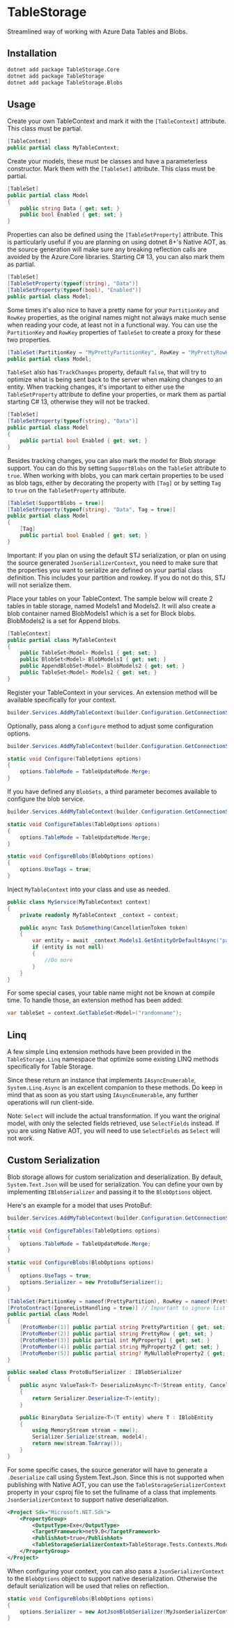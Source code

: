 ﻿# TableStorage
Streamlined way of working with Azure Data Tables and Blobs.

## Installation

```bash
dotnet add package TableStorage.Core
dotnet add package TableStorage
dotnet add package TableStorage.Blobs
```

## Usage

Create your own TableContext and mark it with the `[TableContext]` attribute. This class must be partial.

```csharp
[TableContext]
public partial class MyTableContext;
```

Create your models, these must be classes and have a parameterless constructor. Mark them with the `[TableSet]` attribute. This class must be partial.

```csharp
[TableSet]
public partial class Model
{
    public string Data { get; set; }
    public bool Enabled { get; set; }
}
```

Properties can also be defined using the `[TableSetProperty]` attribute. 
This is particularly useful if you are planning on using dotnet 8+'s Native AOT, as the source generation will make sure any breaking reflection calls are avoided by the Azure.Core libraries.
Starting C# 13, you can also mark them as partial.

```csharp
[TableSet]
[TableSetProperty(typeof(string), "Data")]
[TableSetProperty(typeof(bool), "Enabled")]
public partial class Model;
```

Some times it's also nice to have a pretty name for your `PartitionKey` and `RowKey` properties, as the original names might not always make much sense when reading your code, at least not in a functional way.
You can use the `PartitionKey` and `RowKey` properties of `TableSet` to create a proxy for these two properties.

```csharp
[TableSet(PartitionKey = "MyPrettyPartitionKey", RowKey = "MyPrettyRowKey")]
public partial class Model;
```

`TableSet` also has `TrackChanges` property, default `false`, that will try to optimize what is being sent back to the server when making changes to an entity.
When tracking changes, it's important to either use the `TableSetProperty` attribute to define your properties, or mark them as partial starting C# 13, otherwise they will not be tracked.

```csharp
[TableSet]
[TableSetProperty(typeof(string), "Data")]
public partial class Model
{
    public partial bool Enabled { get; set; }
}
```

Besides tracking changes, you can also mark the model for Blob storage support. You can do this by setting `SupportBlobs` on the `TableSet` attribute to `true`.
When working with blobs, you can mark certain properties to be used as blob tags, either by decorating the property with `[Tag]` or by setting `Tag` to `true` on the `TableSetProperty` attribute.

```csharp
[TableSet(SupportBlobs = true)]
[TableSetProperty(typeof(string), "Data", Tag = true)]
public partial class Model
{
    [Tag]
    public partial bool Enabled { get; set; }
}
```

Important: If you plan on using the default STJ serialization, or plan on using the source generated `JsonSerializerContext`, you need to make sure that the properties you want to serialize are defined on your partial class definition. This includes your partition and rowkey. If you do not do this, STJ will not serialize them.

Place your tables on your TableContext. The sample below will create 2 tables in table storage, named Models1 and Models2. It will also create a blob container named BlobModels1 which is a set for Block blobs. BlobModels2 is a set for Append blobs.

```csharp
[TableContext]
public partial class MyTableContext
{
    public TableSet<Model> Models1 { get; set; }
    public BlobSet<Model> BlobModels1 { get; set; }
    public AppendBlobSet<Model> BlobModels2 { get; set; }
    public TableSet<Model> Models2 { get; set; }
}
```

Register your TableContext in your services. An extension method will be available specifically for your context.

```csharp
builder.Services.AddMyTableContext(builder.Configuration.GetConnectionString("MyConnectionString"));
```

Optionally, pass along a `Configure` method to adjust some configuration options.

```csharp
builder.Services.AddMyTableContext(builder.Configuration.GetConnectionString("MyConnectionString"), Configure);

static void Configure(TableOptions options)
{
    options.TableMode = TableUpdateMode.Merge;
}
```

If you have defined any `BlobSets`, a third parameter becomes available to configure the blob service.

```csharp
builder.Services.AddMyTableContext(builder.Configuration.GetConnectionString("MyConnectionString"), ConfigureTables, ConfigureBlobs);

static void ConfigureTables(TableOptions options)
{
    options.TableMode = TableUpdateMode.Merge;
}

static void ConfigureBlobs(BlobOptions options)
{
    options.UseTags = true;
}
```

Inject `MyTableContext` into your class and use as needed.

```csharp
public class MyService(MyTableContext context)
{
    private readonly MyTableContext _context = context;

    public async Task DoSomething(CancellationToken token)
    {
        var entity = await _context.Models1.GetEntityOrDefaultAsync("partitionKey", "rowKey", token);
        if (entity is not null)
        {
            //Do more
        }
    }
}
```

For some special cases, your table name might not be known at compile time. To handle those, an extension method has been added:

```csharp
var tableSet = context.GetTableSet<Model>("randomname");
```

## Linq

A few simple Linq extension methods have been provided in the `TableStorage.Linq` namespace that optimize some existing LINQ methods specifically for Table Storage.

Since these return an instance that implements `IAsyncEnumerable`, `System.Linq.Async` is an excellent companion to these methods. Do keep in mind that as soon as you start using `IAsyncEnumerable`, any further operations will run client-side.


Note: `Select` will include the actual transformation. If you want the original model, with only the selected fields retrieved, use `SelectFields` instead.
If you are using Native AOT, you will need to use `SelectFields` as `Select` will not work.


## Custom Serialization

Blob storage allows for custom serialization and deserialization. By default, `System.Text.Json` will be used for serialization. 
You can define your own by implementing `IBlobSerializer` and passing it to the `BlobOptions` object.

Here's an example for a model that uses ProtoBuf:
```csharp
builder.Services.AddMyTableContext(builder.Configuration.GetConnectionString("MyConnectionString"), ConfigureTables, ConfigureBlobs);

static void ConfigureTables(TableOptions options)
{
    options.TableMode = TableUpdateMode.Merge;
}

static void ConfigureBlobs(BlobOptions options)
{
    options.UseTags = true;
    options.Serializer = new ProtoBufSerializer();
}

[TableSet(PartitionKey = nameof(PrettyPartition), RowKey = nameof(PrettyRow), SupportBlobs = true)]
[ProtoContract(IgnoreListHandling = true)] // Important to ignore list handling because we are generating an IDictionary implementation that is not supported by protobuf
public partial class Model
{
    [ProtoMember(1)] public partial string PrettyPartition { get; set; } // We can partial the PK and RowKey to enable custom serialization attributes
    [ProtoMember(2)] public partial string PrettyRow { get; set; }
    [ProtoMember(3)] public partial int MyProperty1 { get; set; }
    [ProtoMember(4)] public partial string MyProperty2 { get; set; }
    [ProtoMember(5)] public partial string? MyNullableProperty2 { get; set; }
}

public sealed class ProtoBufSerializer : IBlobSerializer
{
    public async ValueTask<T> DeserializeAsync<T>(Stream entity, CancellationToken cancellationToken) where T : IBlobEntity
    {
        return Serializer.Deserialize<T>(entity);
    }

    public BinaryData Serialize<T>(T entity) where T : IBlobEntity
    {
        using MemoryStream stream = new();
        Serializer.Serialize(stream, model4);
        return new(stream.ToArray());
    }
}
```

For some specific cases, the source generator will have to generate a `.Deserialize` call using System.Text.Json.
Since this is not supported when publishing with Native AOT, you can use the `TableStorageSerializerContext` property in your csproj file to set the fullname of a class that implements `JsonSerializerContext` to support native deserialization.

```xml
<Project Sdk="Microsoft.NET.Sdk">
	<PropertyGroup>
		<OutputType>Exe</OutputType>
		<TargetFramework>net9.0</TargetFramework>
		<PublishAot>true</PublishAot>
		<TableStorageSerializerContext>TableStorage.Tests.Contexts.ModelSerializationContext</TableStorageSerializerContext>
	</PropertyGroup>
</Project>
```

When configuring your context, you can also pass a `JsonSerializerContext` to the `BlobOptions` object to support native deserialization. Otherwise the default serialization will be used that relies on reflection.

```csharp
static void ConfigureBlobs(BlobOptions options)
{
    options.Serializer = new AotJsonBlobSerializer(MyJsonSerializerContext.Default);
}
```